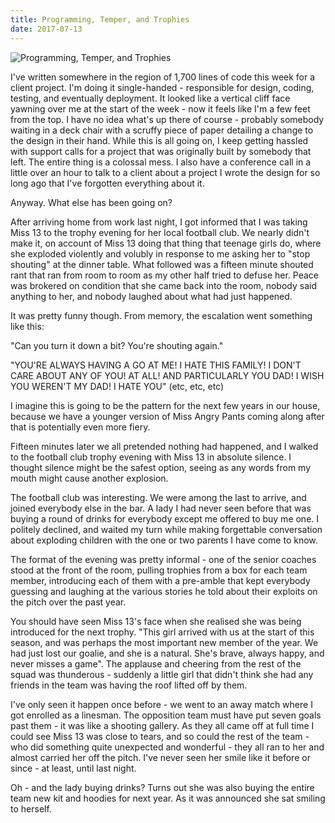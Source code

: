 ```yaml
---
title: Programming, Temper, and Trophies
date: 2017-07-13
---
```


![Programming, Temper, and Trophies](https://source.unsplash.com/FHnnjk1Yj7Y/1600x900)

I've written somewhere in the region of 1,700 lines of code this week for a client project. I'm doing it single-handed - responsible for design, coding, testing, and eventually deployment. It looked like a vertical cliff face yawning over me at the start of the week - now it feels like I'm a few feet from the top. I have no idea what's up there of course - probably somebody waiting in a deck chair with a scruffy piece of paper detailing a change to the design in their hand. While this is all going on, I keep getting hassled with support calls for a project that was originally built by somebody that left. The entire thing is a colossal mess. I also have a conference call in a little over an hour to talk to a client about a project I wrote the design for so long ago that I've forgotten everything about it.

Anyway. What else has been going on?

After arriving home from work last night, I got informed that I was taking Miss 13 to the trophy evening for her local football club. We nearly didn't make it, on account of Miss 13 doing that thing that teenage girls do, where she exploded violently and volubly in response to me asking her to "stop shouting" at the dinner table. What followed was a fifteen minute shouted rant that ran from room to room as my other half tried to defuse her. Peace was brokered on condition that she came back into the room, nobody said anything to her, and nobody laughed about what had just happened.

It was pretty funny though. From memory, the escalation went something like this:

"Can you turn it down a bit? You're shouting again."

"YOU'RE ALWAYS HAVING A GO AT ME! I HATE THIS FAMILY! I DON'T CARE ABOUT ANY OF YOU! AT ALL! AND PARTICULARLY YOU DAD! I WISH YOU WEREN'T MY DAD! I HATE YOU" (etc, etc, etc)

I imagine this is going to be the pattern for the next few years in our house, because we have a younger version of Miss Angry Pants coming along after that is potentially even more fiery.

Fifteen minutes later we all pretended nothing had happened, and I walked to the football club trophy evening with Miss 13 in absolute silence. I thought silence might be the safest option, seeing as any words from my mouth might cause another explosion.

The football club was interesting. We were among the last to arrive, and joined everybody else in the bar. A lady I had never seen before that was buying a round of drinks for everybody except me offered to buy me one. I politely declined, and waited my turn while making forgettable conversation about exploding children with the one or two parents I have come to know.

The format of the evening was pretty informal - one of the senior coaches stood at the front of the room, pulling trophies from a box for each team member, introducing each of them with a pre-amble that kept everybody guessing and laughing at the various stories he told about their exploits on the pitch over the past year.

You should have seen Miss 13's face when she realised she was being introduced for the next trophy. "This girl arrived with us at the start of this season, and was perhaps the most important new member of the year. We had just lost our goalie, and she is a natural. She's brave, always happy, and never misses a game". The applause and cheering from the rest of the squad was thunderous - suddenly a little girl that didn't think she had any friends in the team was having the roof lifted off by them.

I've only seen it happen once before - we went to an away match where I got enrolled as a linesman. The opposition team must have put seven goals past them - it was like a shooting gallery. As they all came off at full time I could see Miss 13 was close to tears, and so could the rest of the team - who did something quite unexpected and wonderful - they all ran to her and almost carried her off the pitch. I've never seen her smile like it before or since - at least, until last night.

Oh - and the lady buying drinks? Turns out she was also buying the entire team new kit and hoodies for next year. As it was announced she sat smiling to herself.